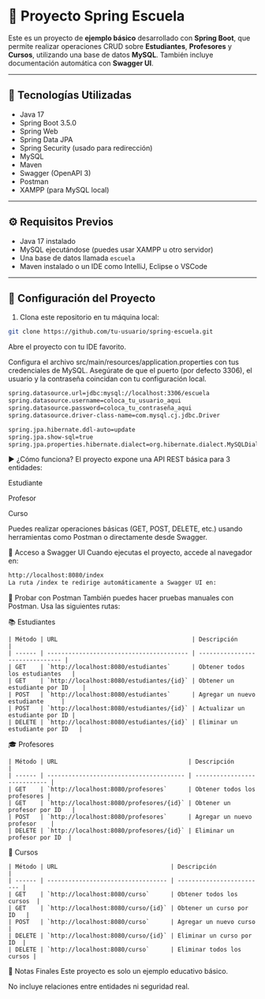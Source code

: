 # 🏫 Proyecto Spring Escuela

Este es un proyecto de **ejemplo básico** desarrollado con **Spring Boot**, que permite realizar operaciones CRUD sobre **Estudiantes**, **Profesores** y **Cursos**, utilizando una base de datos **MySQL**. También incluye documentación automática con **Swagger UI**.

---

## 🚀 Tecnologías Utilizadas

- Java 17  
- Spring Boot 3.5.0  
- Spring Web  
- Spring Data JPA  
- Spring Security (usado para redirección)  
- MySQL  
- Maven  
- Swagger (OpenAPI 3)  
- Postman  
- XAMPP (para MySQL local)

---

## ⚙️ Requisitos Previos

- Java 17 instalado  
- MySQL ejecutándose (puedes usar XAMPP u otro servidor)  
- Una base de datos llamada `escuela`  
- Maven instalado o un IDE como IntelliJ, Eclipse o VSCode

---

## 🔧 Configuración del Proyecto

1. Clona este repositorio en tu máquina local:

```bash
git clone https://github.com/tu-usuario/spring-escuela.git
```
Abre el proyecto con tu IDE favorito.

Configura el archivo src/main/resources/application.properties con tus credenciales de MySQL. Asegúrate de que el puerto (por defecto 3306), el usuario y la contraseña coincidan con tu configuración local.


```bash
spring.datasource.url=jdbc:mysql://localhost:3306/escuela
spring.datasource.username=coloca_tu_usuario_aqui
spring.datasource.password=coloca_tu_contraseña_aqui
spring.datasource.driver-class-name=com.mysql.cj.jdbc.Driver

spring.jpa.hibernate.ddl-auto=update
spring.jpa.show-sql=true
spring.jpa.properties.hibernate.dialect=org.hibernate.dialect.MySQLDialect
```

▶️ ¿Cómo funciona?
El proyecto expone una API REST básica para 3 entidades:

Estudiante

Profesor

Curso

Puedes realizar operaciones básicas (GET, POST, DELETE, etc.) usando herramientas como Postman o directamente desde Swagger.


📘 Acceso a Swagger UI
Cuando ejecutas el proyecto, accede al navegador en:

```bash
http://localhost:8080/index
La ruta /index te redirige automáticamente a Swagger UI en:
```

🧪 Probar con Postman
También puedes hacer pruebas manuales con Postman. Usa las siguientes rutas:

📚 Estudiantes

```
| Método | URL                                      | Descripción                     |
| ------ | ---------------------------------------- | ------------------------------- |
| GET    | `http://localhost:8080/estudiantes`      | Obtener todos los estudiantes   |
| GET    | `http://localhost:8080/estudiantes/{id}` | Obtener un estudiante por ID    |
| POST   | `http://localhost:8080/estudiantes`      | Agregar un nuevo estudiante     |
| POST   | `http://localhost:8080/estudiantes/{id}` | Actualizar un estudiante por ID |
| DELETE | `http://localhost:8080/estudiantes/{id}` | Eliminar un estudiante por ID   |

```
🎓 Profesores
```
| Método | URL                                     | Descripción                  |
| ------ | --------------------------------------- | ---------------------------- |
| GET    | `http://localhost:8080/profesores`      | Obtener todos los profesores |
| GET    | `http://localhost:8080/profesores/{id}` | Obtener un profesor por ID   |
| POST   | `http://localhost:8080/profesores`      | Agregar un nuevo profesor    |
| DELETE | `http://localhost:8080/profesores/{id}` | Eliminar un profesor por ID  |
```
🏫 Cursos
```
| Método | URL                                | Descripción               |
| ------ | ---------------------------------- | ------------------------- |
| GET    | `http://localhost:8080/curso`      | Obtener todos los cursos  |
| GET    | `http://localhost:8080/curso/{id}` | Obtener un curso por ID   |
| POST   | `http://localhost:8080/curso`      | Agregar un nuevo curso    |
| DELETE | `http://localhost:8080/curso/{id}` | Eliminar un curso por ID  |
| DELETE | `http://localhost:8080/curso`      | Eliminar todos los cursos |

```

🧠 Notas Finales
Este proyecto es solo un ejemplo educativo básico.

No incluye relaciones entre entidades ni seguridad real.

